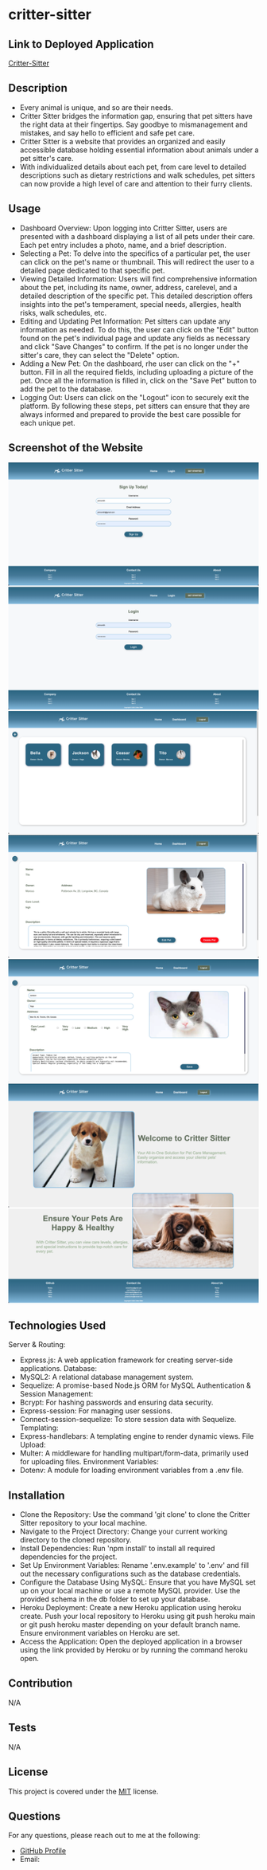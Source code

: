 # critter-sitter

## Link to Deployed Application

<a href="">Critter-Sitter</a>

## Description
- Every animal is unique, and so are their needs.
- Critter Sitter bridges the information gap, ensuring that pet sitters have the right data at their fingertips. Say goodbye to mismanagement and mistakes, and say hello to efficient and safe pet care.
- Critter Sitter is a website that provides an organized and easily accessible database holding essential information about animals under a pet sitter's care. 
- With individualized details about each pet, from care level to detailed descriptions such as dietary restrictions and walk schedules, pet sitters can now provide a high level of care and attention to their furry clients.

## Usage
- Dashboard Overview: Upon logging into Critter Sitter, users are presented with a dashboard displaying a list of all pets under their care. Each pet entry includes a photo, name, and a brief description.
- Selecting a Pet: To delve into the specifics of a particular pet, the user can click on the pet's name or thumbnail. This will redirect the user to a detailed page dedicated to that specific pet.
- Viewing Detailed Information: Users will find comprehensive information about the pet, including its name, owner, address, carelevel, and a detailed description of the specific pet. This detailed description offers insights into the pet's temperament, special needs, allergies, health risks, walk schedules, etc.
- Editing and Updating Pet Information: Pet sitters can update any information as needed. To do this, the user can click on the "Edit" button found on the pet's individual page and update any fields as necessary and click "Save Changes" to confirm. If the pet is no longer under the sitter's care, they can select the "Delete" option.
- Adding a New Pet: On the dashboard, rhe user can click on the "+" button. Fill in all the required fields, including uploading a picture of the pet. Once all the information is filled in, click on the "Save Pet" button to add the pet to the database.
- Logging Out: Users can click on the "Logout" icon to securely exit the platform.
By following these steps, pet sitters can ensure that they are always informed and prepared to provide the best care possible for each unique pet.

## Screenshot of the Website
![Sign-Up Page](./public/images/screenshots/sign_up-page.png)
![Login Page](./public/images/screenshots/login-page.png)
![Dashboard Page](./public/images/screenshots/dashboard.png)
![Pet-Page](./public/images/screenshots/pet-page.png)
![Edit Page](./public/images/screenshots/edit_pet-page.png)
![Homepage](./public/images/screenshots/home-page.png)
![Homepage 2](./public/images/screenshots/home-page-2.png)

## Technologies Used
Server & Routing:
- Express.js: A web application framework for creating server-side applications.
Database:
- MySQL2: A relational database management system.
- Sequelize: A promise-based Node.js ORM for MySQL
Authentication & Session Management:
- Bcrypt: For hashing passwords and ensuring data security.
- Express-session: For managing user sessions.
- Connect-session-sequelize: To store session data with Sequelize.
Templating:
- Express-handlebars: A templating engine to render dynamic views.
File Upload:
- Multer: A middleware for handling multipart/form-data, primarily used for uploading files.
Environment Variables:
- Dotenv: A module for loading environment variables from a .env file.

## Installation
- Clone the Repository: Use the command 'git clone' to clone the Critter Sitter repository to your local machine.
- Navigate to the Project Directory: Change your current working directory to the cloned repository.
- Install Dependencies: Run 'npm install' to install all required dependencies for the project.
- Set Up Environment Variables: Rename '.env.example' to '.env' and fill out the necessary configurations such as the database credentials.
- Configure the Database Using MySQL: Ensure that you have MySQL set up on your local machine or use a remote MySQL provider. Use the provided schema in the db folder to set up your database.
- Heroku Deployment: Create a new Heroku application using heroku create. Push your local repository to Heroku using git push heroku main or git push heroku master depending on your default branch name. Ensure environment variables on Heroku are set.
- Access the Application: Open the deployed application in a browser using the link provided by Heroku or by running the command heroku open.

## Contribution

N/A

## Tests

N/A

## License

This project is covered under the [MIT](https://opensource.org/licenses/MIT) license.

## Questions

For any questions, please reach out to me at the following:

- [GitHub Profile](https://github.com/Team-1-UofT-Project2/critter-sitter)
- Email: 